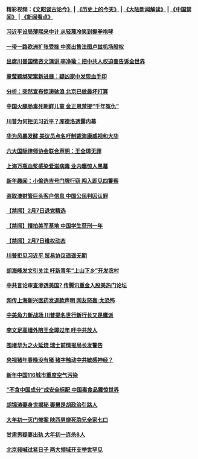 #### 精彩视频：[《文昭谈古论今》](http://45.32.25.56/wenzhao) | [《历史上的今天》](http://45.32.25.56/today-in-history) | [《大陆新闻解读》](http://45.32.25.56/ntdtv-comedy) | [《中国禁闻》](http://45.32.25.56/ntdtv-news) | [《新闻看点》](http://45.32.25.56/news-insight) 

 #### [习近平设局薄熙来中计 从轻蔑冷笑到握拳咆哮](../pages/prog204/a102507343.md?t=02080930?t=02080838) 

#### [一带一路欧洲扩张受挫 中资出售法图卢兹机场股权](../pages/prog204/a102507304.md?t=02080930?t=02080838) 

#### [出席川普国情咨文演讲 李净瑜：把中共人权迫害告诉全世界](../pages/prog204/a102507281.md?t=02080930?t=02080838) 

#### [章莹颖绑架案新进展︰疑凶家中发现血手印](../pages/prog204/a102507282.md?t=02080930?t=02080838) 

#### [分析：突然宣布惊涛骇浪 北京已做最坏打算](../pages/prog204/a102507242.md?t=02080930?t=02080838) 

#### [中国火腿肠毒死朝鲜儿童 金正恩禁提“千年冤仇”](../pages/prog204/a102507243.md?t=02080930?t=02080838) 

#### [川普为何拒见习近平？库德洛透露内幕](../pages/prog204/a102507187.md?t=02080930?t=02080838) 

#### [华为风暴发酵 美议员点名吁制裁海康威视和大华](../pages/prog204/a102507178.md?t=02080930?t=02080838) 

#### [六大国际律师协会联合声明：王全璋无罪](../pages/prog204/a102507169.md?t=02080930?t=02080838) 

#### [上海万瓶血浆感染爱滋病毒 业内曝惊人黑幕](../pages/prog204/a102507150.md?t=02080930?t=02080838) 

#### [新年趣闻：小偷选吉号门牌行窃 闯入即见四警察](../pages/prog204/a102507131.md?t=02080930?t=02080838) 

#### [盗取澳财管巨头客户信息 中国公民判囚认罪](../pages/prog204/a102507084.md?t=02080930?t=02080838) 

#### [【禁闻】2月7日退党精选](../pages/prog204/a102507002.md?t=02080930?t=02080838) 

#### [【禁闻】擅拍美军基地 中国学生获刑一年](../pages/prog204/a102506970.md?t=02080930?t=02080838) 

#### [【禁闻】2月7日维权动态](../pages/prog204/a102506921.md?t=02080930?t=02080838) 

#### [川普拒见习近平 贸易协议遥遥无期](../pages/prog204/a102506831.md?t=02080930?t=02080838) 

#### [胡海峰发文引关注 吁新青年“上山下乡”开发农村](../pages/prog204/a102506855.md?t=02080930?t=02080838) 

#### [中共言论审查渗透美国? 传腾讯重金入股美热门论坛](../pages/prog204/a102506821.md?t=02080930?t=02080838) 

#### [网传上海新兴医药发退款声明 网友怒轰:太恐怖](../pages/prog204/a102506728.md?t=02080930?t=02080838) 

#### [中美角力新战场 川普提名世行新行长又是鹰派](../pages/prog204/a102506708.md?t=02080930?t=02080838) 

#### [李文足高墙外陪王全璋过年 吁中共放人](../pages/prog204/a102506637.md?t=02080930?t=02080838) 

#### [围堵华为之火延烧 瑞士前情报局长发警告](../pages/prog204/a102505968.md?t=02080930?t=02080838) 

#### [央视猪年春晚没有猪 猪字触动中共敏感神经？](../pages/prog204/a102506587.md?t=02080930?t=02080838) 

#### [新年中国116城市重度空气污染](../pages/prog204/a102506534.md?t=02080930?t=02080838) 


#### [“不含中国成分”成安全标配 中国毒食品震惊世界](../pages/prog204/a102506493.md?t=02080930?t=02080838) 

#### [胡锦涛妻身世揭秘 妻舅是胡政治引路人](../pages/prog204/a102506495.md?t=02080930?t=02080838) 

#### [大年初一灭门惨案  陕西男烧死胞兄全家七口](../pages/prog204/a102506483.md?t=02080930?t=02080838) 

#### [甘肃男疑妻出轨  大年初一连杀8人](../pages/prog204/a102506458.md?t=02080930?t=02080838) 

#### [北京频喊过紧日子 两大领域开支举世罕见](../pages/prog204/a102506446.md?t=02080930?t=02080838) 

